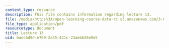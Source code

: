 ```yaml
---
content_type: resource
description: This file contains information regarding lecture 13.
file: /media/https%3A/open-learning-course-data-rc.s3.amazonaws.com/3-024-electronic-optical-and-magnetic-properties-of-materials-spring-2013/baecbd9de7692a35421c23aeb626e9e5_MIT3_024S13_2012lec13.pdf
file_type: application/pdf
resourcetype: Document
title: Lecture 13
uid: baecbd9d-e769-2a35-421c-23aeb626e9e5
---
```

